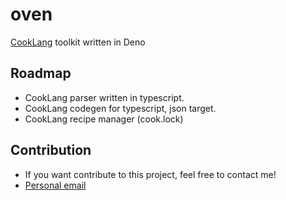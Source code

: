 # oven

[CookLang](https://cooklang.org) toolkit written in Deno

## Roadmap

- CookLang parser written in typescript.
- CookLang codegen for typescript, json target.
- CookLang recipe manager (cook.lock)

## Contribution

- If you want contribute to this project, feel free to contact me!
- [Personal email](mailto://hyperflow@kakao.com)

